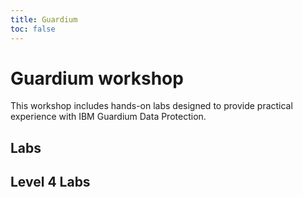 ```yaml
---
title: Guardium
toc: false
---
```


# Guardium workshop

This workshop includes hands-on labs designed to provide practical experience with IBM Guardium Data Protection.

## Labs

<TileGrid>
  <NavTile to='/guardium/100' recursive />
  <NavTile to='/guardium/101' recursive />
  <NavTile to='/guardium/102' recursive />
  <NavTile to='/guardium/103' recursive />
  <NavTile to='/guardium/104' recursive />
  <NavTile to='/guardium/105' recursive />
</TileGrid>

## Level 4 Labs

<TileGrid>
  <NavTile to='/guardium/level-4/200' recursive />
  <NavTile to='/guardium/level-4/201' recursive />
  <NavTile to='/guardium/level-4/202' recursive />
  <NavTile to='/guardium/level-4/203' recursive />
  <NavTile to='/guardium/level-4/204' recursive />
  <NavTile to='/guardium/level-4/205' recursive />
  <NavTile to='/guardium/level-4/206' recursive />
  <NavTile to='/guardium/level-4/207' recursive />
</TileGrid>
